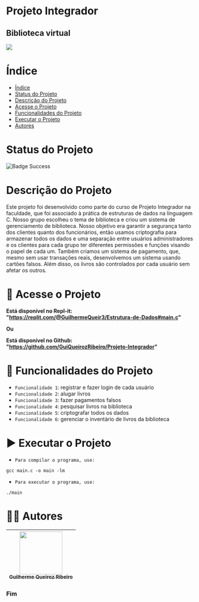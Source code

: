 Projeto Integrador
==========
## Biblioteca virtual

![](https://www.iugu.com/hubfs/livros3.jpg)

# Índice

* [Índice](#índice)
* [Status do Projeto](#status-do-projeto)
* [Descrição do Projeto](#descrição-do-projeto)
* [Acesse o Projeto](#-acesse-o-projeto)
* [Funcionalidades do Projeto](#-funcionalidades-do-projeto)
* [Executar o Projeto](#-executar-o-projeto)
* [Autores](#-autores)

# Status do Projeto

![Badge Success](https://img.shields.io/badge/Status-Sucesso-brightgreen)

# Descrição do Projeto

Este projeto foi desenvolvido como parte do curso de Projeto Integrador na faculdade, que foi associado à prática de estruturas de dados na linguagem C. Nosso grupo escolheu o tema de biblioteca e criou um sistema de gerenciamento de biblioteca. Nosso objetivo era garantir a segurança tanto dos clientes quanto dos funcionários, então usamos criptografia para armazenar todos os dados e uma separação entre usuários administradores e os clientes para cada grupo ter diferentes permissões e funções visando o papel de cada um. Também criamos um sistema de pagamento, que, mesmo sem usar transações reais, desenvolvemos um sistema usando cartões falsos. Além disso, os livros são controlados por cada usuário sem afetar os outros.

# 📁 Acesse o Projeto

**Está disponível no Repl-it: "https://replit.com/@GuilhermeQueir3/Estrutura-de-Dados#main.c"**

**Ou**

**Está disponível no Github: "https://github.com/GuiQueirozRibeiro/Projeto-Integrador"**

# 🔨 Funcionalidades do Projeto

- `Funcionalidade 1`: registrar e fazer login de cada usuário
- `Funcionalidade 2`: alugar livros
- `Funcionalidade 3`: fazer pagamentos falsos
- `Funcionalidade 4`: pesquisar livros na biblioteca
- `Funcionalidade 5`: criptografar todos os dados
- `Funcionalidade 6`: gerenciar o inventário de livros da biblioteca

# ▶ Executar o Projeto

- `Para compilar o programa, use:`

```console
gcc main.c -o main -lm
```

- `Para executar o programa, use:`

```console
./main
```

# 👨‍💻 Autores

| [<img src="https://avatars.githubusercontent.com/u/70274921?s=400&u=c1688d6fcd13223bfe1093c6d16b3b6b646545fe&v=4" width=115><br><sub>Guilherme Queiroz Ribeiro</sub>](https://github.com/GuiQueirozRibeiro)
| :---: |

### Fim
